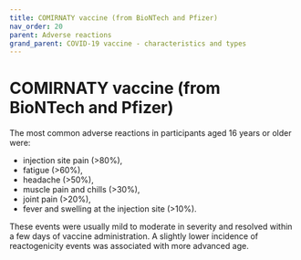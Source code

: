 ```yaml
---
title: COMIRNATY vaccine (from BioNTech and Pfizer)
nav_order: 20
parent: Adverse reactions
grand_parent: COVID-19 vaccine - characteristics and types
---
```


COMIRNATY vaccine (from BioNTech and Pfizer)
===========================================

The most common adverse reactions in participants aged 16 years or older were:

* injection site pain (>80%),
* fatigue (>60%),
* headache (>50%),
* muscle pain and chills (>30%),
* joint pain (>20%),
* fever and swelling at the injection site (>10%).

These events were usually mild to moderate in severity and resolved within a few days of vaccine administration. A slightly lower incidence of reactogenicity events was associated with more advanced age.
